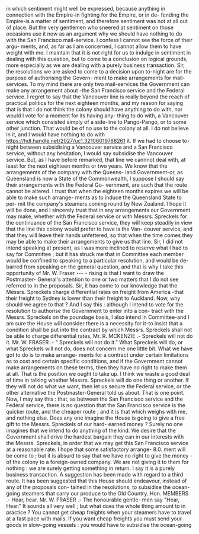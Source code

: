 in which sentiment might well be expressed, because anything in connection with the Empire-in fighting for the Empire, or in de- fending the Empire-is a matter of sentiment, and therefore sentiment was not at all out of place. But the very gentlemen who sneered at sentiment on those occasions use it now as an argument why we should have nothing to do with the San Francisco mail-service. I confess I cannot see the force of their argu- ments, and, as far as I am concerned, I cannot allow them to have weight with me. I maintain that it is not right for us to indulge in sentiment in dealing with this question, but to come to a conclusion on logical grounds, more especially as we are dealing with a purely business transaction. Sir, the resolutions we are asked to come to a decision upon to-night are for the purpose of authorising the Govern- ment to make arrangements for mail-services. To my mind there are only two mail-services the Government can make any arrangement about -the San Francisco service and the Federal service. I regret to say that the Vancouver line is really beyond the reach of practical politics for the next eighteen months, and my reason for saying that is that I do not think the colony should have anything to do with, nor would I vote for a moment for its having any- thing to do with, a Vancouver service which consisted simply of a side-line to Pango-Pango, or to some other junction. That would be of no use to the colony at all. I do not believe in it, and I would have nothing to do with https://hdl.handle.net/2027/uc1.32106019788261 it. If we had to choose to-night between subsidising a Vancouver service and a San Francisco service, without any hesitation, I would say subsidise the Vancouver service. But, as I have before remarked, that line we cannnot deal with, at least for the next eighteen months or two years. We know that the arrangements of the company with the Queens- land Government-or, as Queensland is now a State of the Commonwealth, I suppose I should say their arrangements with the Federal Go- vernment, are such that the route cannot be altered. I trust that when the eighteen months expires we will be able to make such arrange- ments as to induce the Queensland State to per- mit the company's steamers coming round by New Zealand. I hope it will be done, and I sincerely trust that in any arrangements our Government may make, whether with the Federal service or with Messrs. Spreckels for the continuance of the San Francisco service, they will keep steadily in view that the line this colony would prefer to have is the Van- couver service, and that they will leave their hands unfettered, so that when the time comes they may be able to make their arrangements to give us that line. Sir, I did not intend speaking at present, as I was more inclined to reserve what I had to say for Committee ; but it has struck me that in Committee each member would be confined to speaking to a particular resolution, and would be de- barred from speaking on the general question, and that is why I take this opportunity of Mr. W. Fraser \--- - rising is that I want to draw the Postmaster- General's attention to one or two matters that I do not see referred to in the proposals. Sir, it has come to our knowledge that the Messrs. Spreckels charge differential rates on freight from America -that their freight to Sydney is lower than their freight to Auckland. Now, why should we agree to that ? And I say this : although I intend to vote for the resolution to authorise the Government to enter into a con- tract with the Messrs. Spreckels on the poundage basis, I also intend in Committee-and I am sure the House will consider there is a necessity for it-to insist that a condition shall be put into the contract by which Messrs. Spreckels shall not be able to charge differential rates, Mr. R. MCKENZIE .- Spreckels will not do it. Mr. W. FRASER .- " Spreckels will not do it." What Spreckels will do, or what Spreckels will not do, does not concern me one little bit. What we have got to do is to make arrange- ments for a contract under certain limitations as to cost and certain specific conditions, and if the Government cannot make arrangements on these terms, then they have no right to make them at all. That is the position we ought to take up. I think we waste a good deal of time in talking whether Messrs. Spreckels will do one thing or another. If they will not do what we want, then let us secure the Federal service, or the other alternative the Postmaster-General told us about. That is one point. Now, I may say this : that, as between the San Francisco service and the Federal service, there is no question that the San Francisco service is the quicker route, and the cheaper route ; and it is that which weighs with me, and nothing else. Does any one imagine the House is going to give a free gift to the Messrs. Spreckels of our hard- earned money ? Surely no one imagines that we intend to do anything of the kind. We desire that the Government shall drive the hardest bargain they can in our interests with the Messrs. Spreckels, in order that we may get this San Francisco service at a reasonable rate. I hope that some satisfactory arrange- 8.0. ment will be come to ; but it is absurd to say that we have no right to give the money \- of the colony to a foreign-owned company. We are not giving it to them for nothing : we are surely getting something in return. I say it is a purely business transaction. A suggestion has been made with regard to a third route. It has been suggested that this House should endeavour, instead of any of the proposals con- tained in the resolutions, to subsidise the ocean- going steamers that carry our produce to the Old Country. Hon. MEMBERS .- Hear, hear. Mr. W. FRASER .- The honourable gentle- men say "Hear, Hear." It sounds all very well ; but what does the whole thing amount to in practice ? You cannot get cheap freights when your steamers have to travel at a fast pace with mails. If you want cheap freights you must send your goods in slow-going vessels : you would have to subsidise the ocean-going 